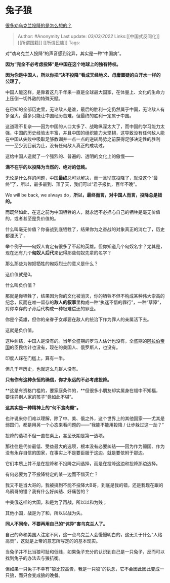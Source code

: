 # 兔子狼
[很多劝乌克兰投降的是怎么想的？](https://www.zhihu.com/question/518863102/answer/2366679163)

> Author: #Anonymity 
> Last update: *03/03/2022* 
> Links:[[中国式反同化]] [[所谓国籍]] [[所谓民族]]
> Tags: 
  

对“劝乌克兰人投降”的声音感到诧异，其实是一种“中国病”。

**因为“完全不必考虑投降”是中国在这个地球上的独有特权。**

**因为你是中国人，所以你把“决不投降”看成天经地义、毋庸置疑的白开水一样的公理了。**

中国人能这样，是靠着这几千年来一直是全球最大国家，在体量上、文化的生命力上压倒一切外敌的特殊天赋。

在已知的全部历史里，无论敌人是谁，最后的胜利一定仍然属于中国，无论敌人有多强大，最多只能让中国经历苦难，但最终的胜利一定属于中国。

这道理不复杂——因为中国的人口太多了、战略纵深太大了，而中国的学习能力太强，中国的历史经验太丰富，并且中国的组织能力太坚韧，这导致没有任何敌人能在中国从失败中吸取足够教训并一点一点的逆转局势之前获得足够决定性的胜利——至少到目前为止，没有任何敌人真正的成功过。

这给中国人造就了一个强烈的、普遍的、透明的文化上的傲慢——

**满不在乎的以投降为当然的、绝对的低贱。**

无论是什么样的问题，中国**最终**总可以解决，而一旦彻底投降了，就没这个“最终”了，所以，最多最到、顶了天，我们可以“君子报仇，百年不晚”。

We will be back, we always do，**所以，最终而言，对中国人而言，投降总是错的。**

而既然如此，在这之前为中国牺牲的人，就永远不必担心自己的牺牲是毫无价值的，或者甚至是负价值的。

什么叫毫无价值？你奋战到底牺牲了，结果你为之奋战的对象真正的消亡了，历史都湮灭了，

举个例子——匈奴人肯定有很多了不起的英雄。但你知道几个匈奴名字？尤其是，现在还有几个**匈奴人后代**来记得那些匈奴先辈的名字？

那么那些为匈奴牺牲的匈奴烈士的意义是什么？

这价值就是0。

  

什么叫负价值？

那就是你牺牲了，结果因为你的文化被消灭，你的牺牲不但不构成某种伟大崇高的纪念，反而在唯一留存的**敌人的叙事**里构成一种“执迷不悟的罪行”，一种“孽障”，对你幸存的子孙后代构成一种极难偿还的罪业。

你是个英雄，但你的亲眷子女却要在敌人的统治下作为罪人的亲属活下去。

这就是负价值。

  

这种纠结，中国人是没有的。当年全盛期的罗马人估计也没有，全盛期的[阿拉伯帝国](https://www.zhihu.com/search?q=%E9%98%BF%E6%8B%89%E4%BC%AF%E5%B8%9D%E5%9B%BD&search_source=Entity&hybrid_search_source=Entity&hybrid_search_extra=%7B%22sourceType%22%3A%22answer%22%2C%22sourceId%22%3A2366679163%7D)的臣民估计也没有，现在的美国人、俄罗斯人，也没有。

印度人踩在门槛上，算有一半。

但几千年历史，也就这么几群人没有。

**只有你有这种永恒的确信，你才永远的不必考虑投降。**

**这是有资格门槛的，要家庭条件的，**但很多小朋友却实属身在福中不知福，要诧异别人家的孩子“竟如此不堪”。

**这其实是一种精神上的“何不食肉糜”。**

  

也许说来你们难以理解，除了中、美、俄之外，这个世界上的其他国家——尤其是弱国们，都是用另一个心态来看问题的——“我能不能用投降 / 让步躲过这一劫？”

投降的选项不但一直在桌上，甚至长期是第一选项。

那往往是代价最低、受益最大的选项，根本没有必要纠结——因为作为弱国、作为没有永存自信的国家，在事实上不是要臣服于这边、就是要依附于那边。

它们本质上并不是在投降和不投降之间选择，而是在投降这边和投降那边选择。

有何必要为了不投降特定的某一边而不惜灭亡？

我又不是当大哥的，我被搞到不能不投降大B哥，到底是我的错，还是我现在跟的乌鸦哥的错？我有什么好纠结、好痛苦的？

中美俄这样的大国，和是为了再战，所以以和为贱；

其他小国，战是为了和，所以以战为失。

**同人不同命，不要再用自己的“诧异”害乌克兰人了。**

  

自己的命和美国人注定不同，这一点乌克兰人会慢慢明白的，这无关于什么“人格高贵”，这就是上帝的意志所写定的的基本现实。

当兔子并不比当狼可耻和低贱，如果兔子充分的认识到自己是一只兔子，反而可以找到兔子的办法去与狼抗衡。

但如果一只兔子不幸有“狼比较高贵，我是一只狼”的执念，它不会因此因此变成一只狼，而只会变成狼的晚餐。